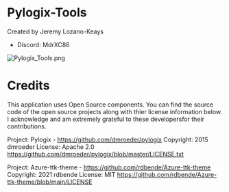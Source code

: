 # Pylogix-Tools

Created by Jeremy Lozano-Keays
- Discord: MdrXC86

![Pylogix_Tools.png](https://user-images.githubusercontent.com/26181121/148882323-d8230f73-318d-4bed-8529-8a4a68e626c4.png)

<h1><b>Credits</b></h1>
This application uses Open Source components. You can find the source code of the open source projects along with thier license information below. I acknowledge and am extremely grateful to these developersfor their contributions.

Project: Pylogix - https://github.com/dmroeder/pylogix
Copyright: 2015 dmroeder
License: Apache 2.0 https://github.com/dmroeder/pylogix/blob/master/LICENSE.txt

Project: Azure-ttk-theme - https://github.com/rdbende/Azure-ttk-theme
Copyright: 2021 rdbende
License: MIT https://github.com/rdbende/Azure-ttk-theme/blob/main/LICENSE
